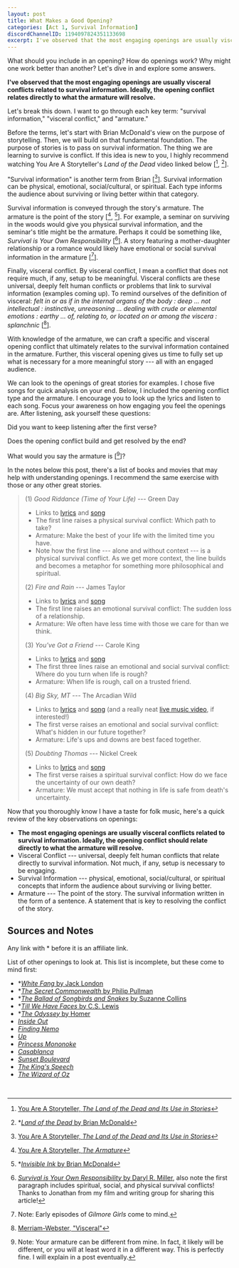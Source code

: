 ```yaml
---
layout: post
title: What Makes a Good Opening?
categories: [Act 1, Survival Information]
discordChannelID: 1194097824351133698
excerpt: I've observed that the most engaging openings are usually visceral conflicts related to survival information. Ideally, the opening conflict relates directly to what the armature will resolve...
---
```

What should you include in an opening? How do openings work? Why might one work better than another? Let's dive in and explore some answers. 

**I've observed that the most engaging openings are usually visceral conflicts related to survival information. Ideally, the opening conflict relates directly to what the armature will resolve.** 

Let's break this down. I want to go through each key term: "survival information," "visceral conflict," and "armature."

Before the terms, let's start with Brian McDonald's view on the purpose of storytelling. Then, we will build on that fundamental foundation. The purpose of stories is to pass on survival information. The thing we are learning to survive is conflict. If this idea is new to you, I highly recommend watching You Are A Storyteller's *Land of the Dead* video linked below [[^YAAS-land-of-the-dead], [^land-of-the-dead]].

"Survival information" is another term from Brian [[^YAAS-land-of-the-dead]]. Survival information can be physical, emotional, social/cultural, or spiritual. Each type informs the audience about surviving or living better within that category. 

Survival information is conveyed through the story's armature. The armature is the point of the story [[^YAAS-armature], [^invisible-ink]]. For example, a seminar on surviving in the woods would give you physical survival information, and the seminar's title might be the armature. Perhaps it could be something like, *Survival is Your Own Responsibility* [[^survival]]. A story featuring a mother-daughter relationship or a romance would likely have emotional or social survival information in the armature [[^note-gilmore-girls]]. 

Finally, visceral conflict. By visceral conflict, I mean a conflict that does not require much, if any, setup to be meaningful. Visceral conflicts are these universal, deeply felt human conflicts or problems that link to survival information (examples coming up). To remind ourselves of the definition of visceral: *felt in or as if in the internal organs of the body : deep ... not intellectual : instinctive, unreasoning ... dealing with crude or elemental emotions : earthy ... of, relating to, or located on or among the viscera : splanchnic* [[^MW-visceral]].

With knowledge of the armature, we can craft a specific and visceral opening conflict that ultimately relates to the survival information contained in the armature. Further, this visceral opening gives us time to fully set up what is necessary for a more meaningful story --- all with an engaged audience.

We can look to the openings of great stories for examples. I chose five songs for quick analysis on your end. Below, I included the opening conflict type and the armature. I encourage you to look up the lyrics and listen to each song. Focus your awareness on how engaging you feel the openings are. After listening, ask yourself these questions:

Did you want to keep listening after the first verse? 

Does the opening conflict build and get resolved by the end?

What would you say the armature is [[^note-armature]]? 

In the notes below this post, there's a list of books and movies that may help with understanding openings. I recommend the same exercise with those or any other great stories.

> (1) *Good Riddance (Time of Your Life)* --- Green Day
> - Links to [lyrics](https://genius.com/Green-day-good-riddance-time-of-your-life-lyrics) and [song](https://songwhip.com/green-day/good-riddance-time-of-your-life2023)
> - The first line raises a physical survival conflict: Which path to take?
> - Armature: Make the best of your life with the limited time you have.
> - Note how the first line --- alone and without context --- is a physical survival conflict. As we get more context, the line builds and becomes a metaphor for something more philosophical and spiritual. 
> 
> (2) *Fire and Rain* --- James Taylor
> - Links to [lyrics](https://genius.com/James-taylor-fire-and-rain-lyrics) and [song](https://songwhip.com/james-taylor/fire-and-rain-1970)
> - The first line raises an emotional survival conflict: The sudden loss of a relationship.
> - Armature: We often have less time with those we care for than we think.
> 
> (3) *You've Got a Friend* --- Carole King
> - Links to [lyrics](https://genius.com/Carole-king-youve-got-a-friend-lyrics) and [song](https://songwhip.com/carole-king/youve-got-a-friend)
> - The first three lines raise an emotional and social survival conflict: Where do you turn when life is rough?
> - Armature: When life is rough, call on a trusted friend.
> 
> (4) *Big Sky, MT* --- The Arcadian Wild
> - Links to [lyrics](https://www.thearcadianwild.com/big-sky-mt-lyric) and [song](https://songwhip.com/the-arcadian-wild/big-sky-mt) (and a really neat [live music video](https://www.youtube.com/watch?v=6-Gh0BXu5ww), if interested!)
> - The first verse raises an emotional and social survival conflict: What's hidden in our future together?
> - Armature: Life's ups and downs are best faced together.
> 
> (5) *Doubting Thomas* --- Nickel Creek
> - Links to [lyrics](https://genius.com/Nickel-creek-doubting-thomas-lyrics) and [song](https://songwhip.com/nickel-creek/doubting-thomas)
> - The first verse raises a spiritual survival conflict: How do we face the uncertainty of our own death?
> - Armature: We must accept that nothing in life is safe from death's uncertainty.

Now that you thoroughly know I have a taste for folk music, here's a quick review of the key observations on openings:
- **The most engaging openings are usually visceral conflicts related to survival information. Ideally, the opening conflict should relate directly to what the armature will resolve.** 
- Visceral Conflict --- universal, deeply felt human conflicts that relate directly to survival information. Not much, if any, setup is necessary to be engaging.
- Survival Information --- physical, emotional, social/cultural, or spiritual concepts that inform the audience about surviving or living better.
- Armature --- The point of the story. The survival information written in the form of a sentence. A statement that is key to resolving the conflict of the story.


## Sources and Notes
<div class="disclosure">Any link with * before it is an affiliate link.</div>

List of other openings to look at. This list is incomplete, but these come to mind first:
- *[*White Fang* by Jack London](https://bookshop.org/a/88122/9780199538898)
- *[*The Secret Commonwealth* by Philip Pullman](https://bookshop.org/a/88122/9780553510706)
- *[*The Ballad of Songbirds and Snakes* by Suzanne Collins](https://bookshop.org/a/88122/9781339016573)
- *[*Till We Have Faces* by C.S. Lewis](https://bookshop.org/a/88122/9780062565419)
- *[*The Odyssey* by Homer](https://bookshop.org/a/88122/9780553213997) 
- [*Inside Out*](https://www.justwatch.com/us/movie/inside-out-2015)
- [*Finding Nemo*](https://www.justwatch.com/us/movie/finding-nemo)
- [*Up*](https://www.justwatch.com/us/movie/up-2009)
- [*Princess Mononoke*](https://www.justwatch.com/us/movie/princess-mononoke)
- [*Casablanca*](https://www.justwatch.com/us/movie/casablanca)
- [*Sunset Boulevard*](https://www.justwatch.com/us/movie/sunset-blvd)
- [*The King's Speech*](https://www.justwatch.com/us/movie/the-kings-speech)
- [*The Wizard of Oz*](https://www.justwatch.com/us/movie/the-wizard-of-oz)

<br>

[^YAAS-land-of-the-dead]: [You Are A Storyteller, *The Land of the Dead and Its Use in Stories*](https://www.youtube.com/watch?v=NFv6X_3wxSc) 
[^YAAS-armature]: [You Are A Storyteller, *The Armature*](https://www.youtube.com/watch?v=9AcnCkDEJQU) 
[^invisible-ink]: *[*Invisible Ink* by Brian McDonald](https://bookshop.org/a/88122/9780998534473)
[^land-of-the-dead]: *[*Land of the Dead* by Brian McDonald](https://bookshop.org/a/88122/9781626727311)
[^MW-visceral]: [Merriam-Webster, "Visceral"](https://www.merriam-webster.com/dictionary/visceral)
[^survival]: [*Survival is Your Own Responsibility* by Daryl R. Miller](https://www.nps.gov/dena/planyourvisit/survival.htm), also note the first paragraph includes spiritual, social, and physical survival conflicts! Thanks to Jonathan from my film and writing group for sharing this article!
[^note-armature]: Note: Your armature can be different from mine. In fact, it likely will be different, or you will at least word it in a different way. This is perfectly fine. I will explain in a post eventually.
[^note-gilmore-girls]: Note: Early episodes of *Gilmore Girls* come to mind.
